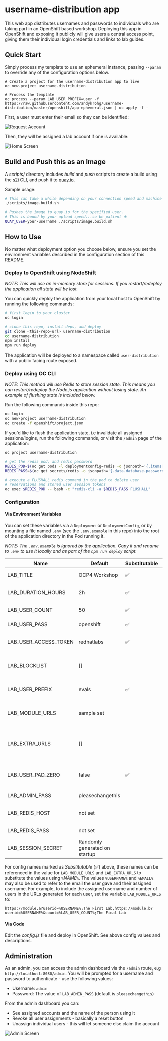 # username-distribution app

This web app distributes usernames and passwords to individuals who are taking part in an OpenShift based workshop. Deploying this app in OpenShift and exposing it publicly will give users a central access point, giving them their individual login credentials and links to lab guides.

## Quick Start
Simply process my template to use an ephemeral instance, passing `--param` to override any of the configuration options below.
```
# Create a project for the username-distribution app to live
oc new-project username-distribution

# Process the template 
oc process --param LAB_USER_PREFIX=user -f https://raw.githubusercontent.com/andykrohg/username-distribution/master/openshift/app-ephemeral.json | oc apply -f -
```

First, a user must enter their email so they can be identified:

![Request Account](screens/account-request.png)

Then, they will be assigned a lab account if one is available:

![Home Screen](screens/home.png)

## Build and Push this as an Image

A *scripts/* directory includes *build* and *push* scripts to create a build
using the [s2i](https://github.com/openshift/source-to-image) CLI, and push it
to [quay.io](https;//quay.io).

Sample usage:

```bash
# This can take a while depending on your connection speed and machine specs
./scripts/image.build.sh

# Pushes the image to quay.io for the specified user.
# This is bound by your upload speed...so be patient ☕
QUAY_USER=your-username ./scripts/image.build.sh
```

## How to Use

No matter what deployment option you choose below, ensure you set the
environment variables described in the configuration section of this README.

### Deploy to OpenShift using NodeShift

*NOTE: This will use an in-memory store for sessions. If you restart/redeploy the application all state will be lost.*

You can quickly deploy the application from your local host to OpenShift by running the following commands:

```bash
# first login to your cluster
oc login

# clone this repo, install deps, and deploy
git clone <this-repo-url> username-distribution
cd username-distribution
npm install
npm run deploy
```

The application will be deployed to a namespace called `user-distribution` with a public facing route exposed.

### Deploy using OC CLI

*NOTE: This method will use Redis to store session state. This means you can restart/redeploy the Node.js application without losing state. An example of flushing state is included below.*

Run the following commands inside this repo:

```bash
oc login
oc new-project username-distribution
oc create -f openshift/project.json
```

If you'd like to flush the application state, i.e invalidate all assigned
sessions/logins, run the following commands, or visit the `/admin` page of
the application:

```bash
oc project username-distribution

# get the redis pod, and redis password
REDIS_POD=$(oc get pods -l deploymentconfig=redis -o jsonpath='{.items[0].metadata.name}')
REDIS_PASS=$(oc get secrets/redis -o jsonpath='{.data.database-password}' | base64 -D)

# execute a FLUSHALL redis command in the pod to delete user
# reservations and stored user session tokens
oc exec $REDIS_POD -- bash -c "redis-cli -a $REDIS_PASS FLUSHALL"
```

### Configuration

#### Via Environment Variables

You can set these variables via a `Deployment` or `DeploymentConfig`, or by mounting a file named `.env` (see the `.env.example` in this repo) into the root of the application directory in the Pod running it.

*NOTE: The `.env.example` is ignored by the application. Copy it and rename to `.env` to use it locally and as part of the `npm run deploy` script.*

| Name | Default | Substitutable | Description |
| ---- | ------- | ------------- | ----------- |
| LAB_TITLE | OCP4 Workshop | ✅| This title will be displayed at the top of the page |
| LAB_DURATION_HOURS | 2h | ✅|  The length of the event. Should be in a format per [timestring docs](https://www.npmjs.com/package/timestring) |
| LAB_USER_COUNT | 50 | ✅|  The number of available user logins |
| LAB_USER_PASS | openshift | ✅|  The default password for all users |
| LAB_USER_ACCESS_TOKEN | redhatlabs | ✅|  Access token required to join the lab. Give this to your users. |
| LAB_BLOCKLIST | [] | | Comma separated list of user numbers to block off. These numbers will not be assigned |
| LAB_USER_PREFIX | evals | ✅| The username prefix for each account (eg. evals1, evals2) |
| LAB_MODULE_URLS | sample set | | Comma separated list of modules and module names, e.g `https://module.a;Lab 1,https://module.b;Lab2` |
| LAB_EXTRA_URLS | [] | | Comma separated list of extra URLs to display at the bottom. e.g. `https://redhat.com;Red Hat Homepage,http://ibm.com;IBM Homepage`  |
| LAB_USER_PAD_ZERO | false | ✅| Determines if user should be formatted as evals01 or "evals1" when user number is less than 10 |
| LAB_ADMIN_PASS | pleasechangethis |   | The password used to login at the /admin URL |
| LAB_REDIS_HOST | not set | | The Redis instance to use. Provide only the hostname, and no port |
| LAB_REDIS_PASS | not set | | The password used to access Redis |
| LAB_SESSION_SECRET | Randomly generated on startup |  | The secret used to sign cookies. |

For config names marked as _Substitutable_ (✅) above, these names can be referenced in the value for `LAB_MODULE_URLS` and `LAB_EXTRA_URLS` to substitute the values using `%`_NAME_`%`. The values `%USERNAME%` and `%EMAIL%` may also be used to refer to the email the user gave and their assigned username. For example, to include the assigned username and number of users in the URLs generated for each user, set the variable `LAB_MODULE_URLS` to:

```
https://module.a?userid=%USERNAME%;The First Lab,https://module.b?userid=%USERNAME%&count=%LAB_USER_COUNT%;The Final Lab
```


#### Via Code

Edit the *config.js* file and deploy in OpenShift. See above config values and descriptions.

## Administration

As an admin, you can access the admin dashboard via the `/admin` route, e.g
`http://localhost:8080/admin`. You will be prompted for a username and password
to authenticate - use the following values:

* Username: `admin`
* Password: The value of `LAB_ADMIN_PASS` (default is `pleasechangethis`)

From the admin dashboard you can:

* See assigned accounts and the name of the person using it
* Revoke all user assignments - basically a reset button
* Unassign individual users - this will let someone else claim the account


![Admin Screen](screens/admin.png)
